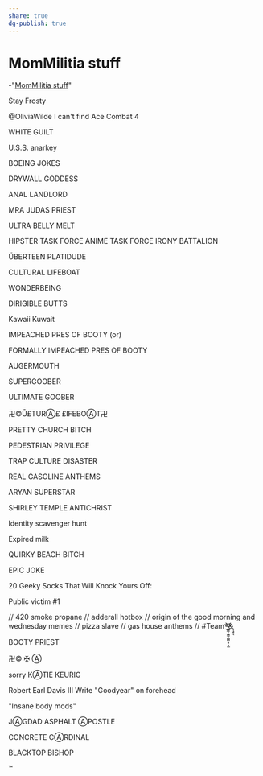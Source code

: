 ```yaml
---
share: true
dg-publish: true
---
```

# MomMilitia stuff
-"[MomMilitia stuff](https://www.evernote.com/shard/s36/client/snv?noteGuid=c7d7986e-404c-45cf-b154-2d186af2fc36&noteKey=fc492028ed26eabbdf63e40a55e7574e&sn=https%3A%2F%2Fwww.evernote.com%2Fshard%2Fs36%2Fsh%2Fc7d7986e-404c-45cf-b154-2d186af2fc36%2Ffc492028ed26eabbdf63e40a55e7574e&title=MomMilitia%2Bstuff)"

Stay Frosty

@OliviaWilde I can't find Ace Combat 4

WHITE GUILT

U.S.S. anarkey


BOEING JOKES

DRYWALL GODDESS

ANAL LANDLORD

MRA JUDAS PRIEST

ULTRA BELLY MELT

HIPSTER TASK FORCE
ANIME TASK FORCE
IRONY BATTALION 

ÜBERTEEN PLATIDUDE

CULTURAL LIFEBOAT

WONDERBEING

DIRIGIBLE BUTTS 

Kawaii Kuwait 

IMPEACHED PRES OF BOOTY (or)

FORMALLY IMPEACHED PRES OF BOOTY

AUGERMOUTH

SUPERGOOBER

ULTIMATE GOOBER

卍©Ū£TURⒶ£ £IFEBOⒶT卍

PRETTY CHURCH BITCH

PEDESTRIAN PRIVILEGE 

TRAP CULTURE DISASTER

REAL GASOLINE ANTHEMS

ARYAN SUPERSTAR

SHIRLEY TEMPLE ANTICHRIST

Identity scavenger hunt

Expired milk

QUIRKY BEACH BITCH

EPIC JOKE

20 Geeky Socks That Will Knock Yours Off:

Public victim #1

// 420 smoke propane // adderall hotbox // origin of the good morning and wednesday memes // pizza slave // gas house anthems // #Team*̶͜͝͏̳̦̫̳̹̻̻̝̥̝̳&̨̧̥̖


BOOTY PRIEST


卍©
✠
Ⓐ

sorry
KⒶTIE KEURIG

Robert Earl Davis III
    Write "Goodyear" on forehead 

"Insane body mods"


JⒶGDAD
ASPHALT ⒶPOSTLE

CONCRETE CⒶRDINAL

BLACKTOP BISHOP 

™